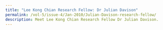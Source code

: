 ```yaml
---
title: "Lee Kong Chian Research Fellow: Dr Julian Davison"
permalink: /vol-5/issue-4/Jan-2010/Julian-Davison-research-fellow/
description: Meet Lee Kong Chian Research Fellow Dr Julian Davison.
---
```

